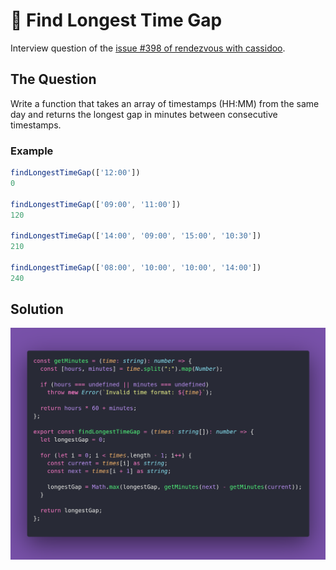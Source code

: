 # 🛵 Find Longest Time Gap

Interview question of the [issue #398 of rendezvous with cassidoo](https://buttondown.com/cassidoo/archive/it-is-never-too-late-to-be-what-you-might-have/).

## The Question

Write a function that takes an array of timestamps (HH:MM) from the same day and returns the
longest gap in minutes between consecutive timestamps.

### Example

```js
findLongestTimeGap(['12:00'])
0

findLongestTimeGap(['09:00', '11:00'])
120

findLongestTimeGap(['14:00', '09:00', '15:00', '10:30'])
210

findLongestTimeGap(['08:00', '10:00', '10:00', '14:00'])
240
```

## Solution

![Code Polaroid](./code-screenshot.png)
